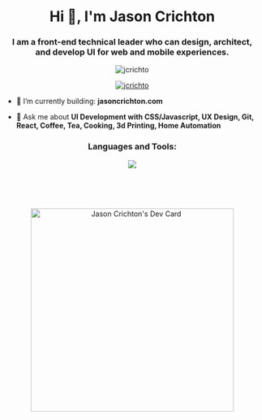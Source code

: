 <h1 align="center">Hi 👋, I'm Jason Crichton</h1>
<h3 align="center">I am a front-end technical leader who can design, architect, and develop UI for web and mobile experiences.</h3>

<p align="center"> <img src="https://komarev.com/ghpvc/?username=jcrichto&label=Profile%20views&color=0e75b6&style=flat" alt="jcrichto" /> </p>

<p align="center"> <a href="https://github.com/ryo-ma/github-profile-trophy"><img src="https://github-profile-trophy.vercel.app/?username=jcrichto&theme=algolia&row=2&column=3" alt="jcrichto" /></a> </p>

<p align="center">

- 🎥 I’m currently building: **jasoncrichton.com**

- 💬 Ask me about **UI Development with CSS/Javascript, UX Design, Git, React, Coffee, Tea, Cooking, 3d Printing, Home Automation**

</p>


<h3 align="center">Languages and Tools:</h3>
<p align="center">
  <a href="https://skillicons.dev">
    <img src="https://skillicons.dev/icons?i=js,ts,html,css,sass,tailwind,vscode,figma,git,github,react,graphql,webpack,gulp,jest,selenium,postman,bash,linux,vim,md,mysql,cloudflare,codepen,svg,devto,aws,netlify,docker,nginx,nodejs,raspberrypi,alpinejs,astro,wordpress,pr,ae,au,ai,ps" />
  </a>
</p>

<br />
<br />
<br />
<p align="center">
<a href="https://app.daily.dev/jcrichto"><img src="https://api.daily.dev/devcards/01ca421452c8435f9860d5f46535102e.png?r=c84" width="400" alt="Jason Crichton's Dev Card"/></a>
</p>
